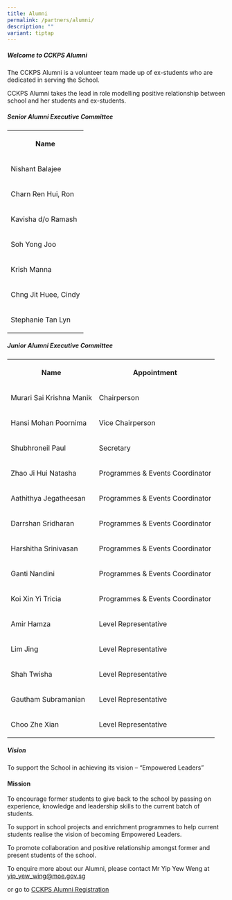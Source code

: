```yaml
---
title: Alumni
permalink: /partners/alumni/
description: ""
variant: tiptap
---
```

<h5><strong>Welcome to CCKPS Alumni</strong></h5>
<p>The CCKPS Alumni is a volunteer team made up of ex-students who are dedicated
in serving the School.</p>
<p>CCKPS Alumni takes the lead in role modelling positive relationship between
school and her students and ex-students.</p>
<h5><strong>Senior Alumni Executive Committee</strong></h5>
<table style="minWidth: 25px">
<colgroup>
<col>
</colgroup>
<tbody>
<tr>
<th rowspan="1" colspan="1">
<p>Name</p>
</th>
</tr>
<tr>
<td rowspan="1" colspan="1">
<p>Nishant Balajee</p>
</td>
</tr>
<tr>
<td rowspan="1" colspan="1">
<p>Charn Ren Hui, Ron</p>
</td>
</tr>
<tr>
<td rowspan="1" colspan="1">
<p>Kavisha d/o Ramash</p>
</td>
</tr>
<tr>
<td rowspan="1" colspan="1">
<p>Soh Yong Joo</p>
</td>
</tr>
<tr>
<td rowspan="1" colspan="1">
<p>Krish Manna</p>
</td>
</tr>
<tr>
<td rowspan="1" colspan="1">
<p>Chng Jit Huee, Cindy</p>
</td>
</tr>
<tr>
<td rowspan="1" colspan="1">
<p>Stephanie Tan Lyn</p>
</td>
</tr>
</tbody>
</table>
<h5><strong>Junior Alumni Executive Committee</strong></h5>
<table style="minWidth: 50px">
<colgroup>
<col>
<col>
</colgroup>
<tbody>
<tr>
<th rowspan="1" colspan="1">
<p>Name</p>
</th>
<th rowspan="1" colspan="1">
<p>Appointment</p>
</th>
</tr>
<tr>
<td rowspan="1" colspan="1">
<p>Murari Sai Krishna Manik</p>
</td>
<td rowspan="1" colspan="1">
<p>Chairperson</p>
</td>
</tr>
<tr>
<td rowspan="1" colspan="1">
<p>Hansi Mohan Poornima</p>
</td>
<td rowspan="1" colspan="1">
<p>Vice Chairperson</p>
</td>
</tr>
<tr>
<td rowspan="1" colspan="1">
<p>Shubhroneil Paul</p>
</td>
<td rowspan="1" colspan="1">
<p>Secretary</p>
</td>
</tr>
<tr>
<td rowspan="1" colspan="1">
<p>Zhao Ji Hui Natasha</p>
</td>
<td rowspan="1" colspan="1">
<p>Programmes &amp; Events Coordinator</p>
</td>
</tr>
<tr>
<td rowspan="1" colspan="1">
<p>Aathithya Jegatheesan</p>
</td>
<td rowspan="1" colspan="1">
<p>Programmes &amp; Events Coordinator</p>
</td>
</tr>
<tr>
<td rowspan="1" colspan="1">
<p>Darrshan Sridharan</p>
</td>
<td rowspan="1" colspan="1">
<p>Programmes &amp; Events Coordinator</p>
</td>
</tr>
<tr>
<td rowspan="1" colspan="1">
<p>Harshitha Srinivasan</p>
</td>
<td rowspan="1" colspan="1">
<p>Programmes &amp; Events Coordinator</p>
</td>
</tr>
<tr>
<td rowspan="1" colspan="1">
<p>Ganti Nandini</p>
</td>
<td rowspan="1" colspan="1">
<p>Programmes &amp; Events Coordinator</p>
</td>
</tr>
<tr>
<td rowspan="1" colspan="1">
<p>Koi Xin Yi Tricia</p>
</td>
<td rowspan="1" colspan="1">
<p>Programmes &amp; Events Coordinator</p>
</td>
</tr>
<tr>
<td rowspan="1" colspan="1">
<p>Amir Hamza</p>
</td>
<td rowspan="1" colspan="1">
<p>Level Representative</p>
</td>
</tr>
<tr>
<td rowspan="1" colspan="1">
<p>Lim Jing</p>
</td>
<td rowspan="1" colspan="1">
<p>Level Representative</p>
</td>
</tr>
<tr>
<td rowspan="1" colspan="1">
<p>Shah Twisha</p>
</td>
<td rowspan="1" colspan="1">
<p>Level Representative</p>
</td>
</tr>
<tr>
<td rowspan="1" colspan="1">
<p>Gautham Subramanian</p>
</td>
<td rowspan="1" colspan="1">
<p>Level Representative</p>
</td>
</tr>
<tr>
<td rowspan="1" colspan="1">
<p>Choo Zhe Xian</p>
</td>
<td rowspan="1" colspan="1">
<p>Level Representative</p>
</td>
</tr>
</tbody>
</table>
<h5>Vision</h5>
<p>To support the School in achieving its vision – “Empowered Leaders”</p>
<h4>Mission</h4>
<p>To encourage former students to give back to the school by passing on
experience, knowledge and leadership skills to the current batch of students.</p>
<p>To support in school projects and enrichment programmes to help current
students realise the vision of becoming Empowered Leaders.</p>
<p>To promote collaboration and positive relationship amongst former and
present students of the school.&nbsp;</p>
<p>To enquire more about our Alumni, please contact Mr Yip Yew Weng at&nbsp;
<a href="mailto:yip_yew_wing@moe.gov.sg" rel="noopener noreferrer nofollow" target="_blank">yip_yew_wing@moe.gov.sg</a>
</p>
<p>or go to&nbsp;<a href="https://go.gov.sg/cckpsalumniregistration" rel="noopener noreferrer nofollow" target="_blank">CCKPS Alumni Registration</a>
</p>